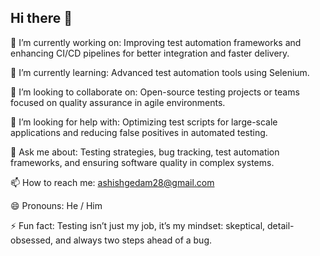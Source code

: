 ## Hi there 👋


🔭 I’m currently working on: Improving test automation frameworks and enhancing CI/CD pipelines for better integration and faster delivery.

🌱 I’m currently learning: Advanced test automation tools using Selenium.

👯 I’m looking to collaborate on: Open-source testing projects or teams focused on quality assurance in agile environments.

🤔 I’m looking for help with: Optimizing test scripts for large-scale applications and reducing false positives in automated testing.

💬 Ask me about: Testing strategies, bug tracking, test automation frameworks, and ensuring software quality in complex systems.

📫 How to reach me: ashishgedam28@gmail.com

😄 Pronouns: He / Him

⚡ Fun fact: Testing isn’t just my job, it’s my mindset: skeptical, detail-obsessed, and always two steps ahead of a bug.
